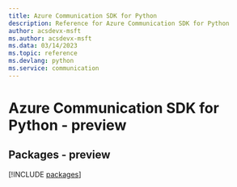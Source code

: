```yaml
---
title: Azure Communication SDK for Python
description: Reference for Azure Communication SDK for Python
author: acsdevx-msft
ms.author: acsdevx-msft
ms.data: 03/14/2023
ms.topic: reference
ms.devlang: python
ms.service: communication
---
```

# Azure Communication SDK for Python - preview
## Packages - preview
[!INCLUDE [packages](communication-index.md)]